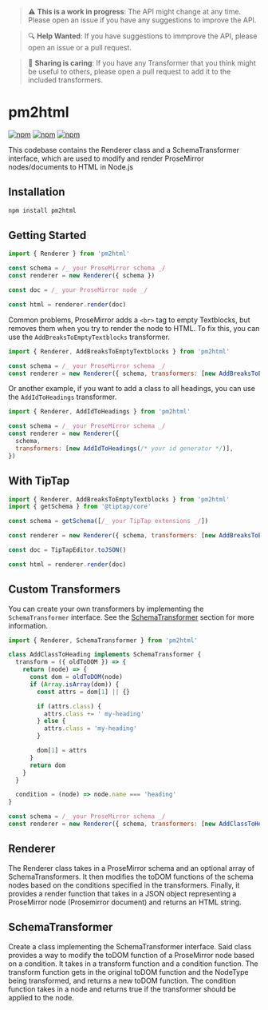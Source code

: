> :warning: **This is a work in progress**: The API might change at any time. Please open an issue if you have any suggestions to improve the API.

> :mag: **Help Wanted**: If you have suggestions to immprove the API, please open an issue or a pull request.

> :handshake: **Sharing is caring**: If you have any Transformer that you think might be useful to others, please open a pull request to add it to the included transformers.

# pm2html

<!-- npm -->

[![npm](https://img.shields.io/npm/v/pm2html.svg)](https://www.npmjs.com/package/pm2html)
[![npm](https://img.shields.io/npm/dt/pm2html.svg)](https://www.npmjs.com/package/pm2html)
[![npm](https://img.shields.io/npm/l/pm2html.svg)](https://www.npmjs.com/package/pm2html)

This codebase contains the Renderer class and a SchemaTransformer interface, which are used to modify and render ProseMirror nodes/documents to HTML in Node.js

## Installation

```bash
npm install pm2html
```

## Getting Started

```javascript
import { Renderer } from 'pm2html'

const schema = /_ your ProseMirror schema _/
const renderer = new Renderer({ schema })

const doc = /_ your ProseMirror node _/

const html = renderer.render(doc)
```

Common problems, ProseMirror adds a `<br>` tag to empty Textblocks, but removes them when you try to render the node to HTML. To fix this, you can use the `AddBreaksToEmptyTextblocks` transformer.

```javascript
import { Renderer, AddBreaksToEmptyTextblocks } from 'pm2html'

const schema = /_ your ProseMirror schema _/
const renderer = new Renderer({ schema, transformers: [new AddBreaksToEmptyTextblocks()] })
```

Or another example, if you want to add a class to all headings, you can use the `AddIdToHeadings` transformer.

```javascript
import { Renderer, AddIdToHeadings } from 'pm2html'

const schema = /_ your ProseMirror schema _/
const renderer = new Renderer({
  schema,
  transformers: [new AddIdToHeadings(/* your id generator */)],
})
```

## With TipTap

```javascript
import { Renderer, AddBreaksToEmptyTextblocks } from 'pm2html'
import { getSchema } from '@tiptap/core'

const schema = getSchema([/_ your TipTap extensions _/])

const renderer = new Renderer({ schema, transformers: [new AddBreaksToEmptyTextblocks()] })

const doc = TipTapEditor.toJSON()

const html = renderer.render(doc)
```

## Custom Transformers

You can create your own transformers by implementing the `SchemaTransformer` interface. See the [SchemaTransformer](#schematransformer) section for more information.

```javascript
import { Renderer, SchemaTransformer } from 'pm2html'

class AddClassToHeading implements SchemaTransformer {
  transform = ({ oldToDOM }) => {
    return (node) => {
      const dom = oldToDOM(node)
      if (Array.isArray(dom)) {
        const attrs = dom[1] || {}

        if (attrs.class) {
          attrs.class += ' my-heading'
        } else {
          attrs.class = 'my-heading'
        }

        dom[1] = attrs
      }
      return dom
    }
  }

  condition = (node) => node.name === 'heading'
}

const schema = /_ your ProseMirror schema _/
const renderer = new Renderer({ schema, transformers: [new AddClassToHeading()] })
```

## Renderer

The Renderer class takes in a ProseMirror schema and an optional array of SchemaTransformers. It then modifies the toDOM functions of the schema nodes based on the conditions specified in the transformers. Finally, it provides a render function that takes in a JSON object representing a ProseMirror node (Prosemirror document) and returns an HTML string.

## SchemaTransformer

Create a class implementing the SchemaTransformer interface. Said class provides a way to modify the toDOM function of a ProseMirror node based on a condition. It takes in a transform function and a condition function. The transform function gets in the original toDOM function and the NodeType being transformed, and returns a new toDOM function. The condition function takes in a node and returns true if the transformer should be applied to the node.
